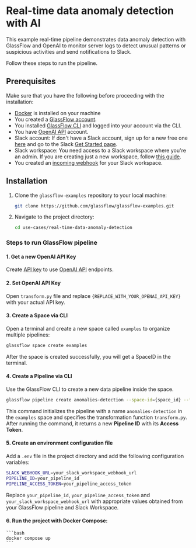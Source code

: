 # Real-time data anomaly detection with AI

This example real-time pipeline demonstrates data anomaly detection with GlassFlow and OpenAI to monitor server logs to detect unusual patterns or suspicious activities and send notifications to Slack.

Follow these steps to run the pipeline.

## Prerequisites

Make sure that you have the following before proceeding with the installation:

- [Docker](https://www.docker.com/get-started) is installed on your machine
- You created a [GlassFlow account](https://docs.glassflow.dev/get-started/create-account).
- You installed [GlassFlow CLI](https://docs.glassflow.dev/get-started/glassflow-cli#installation) and logged into your account via the CLI.
- You have [OpenAI API](https://openai.com/api/) account.
- Slack account: If don't have a Slack account, sign up for a new free one [here](https://slack.com/get-started) and go to the Slack [Get Started page](https://slack.com/get-started#/createnew).
- Slack workspace: You need access to a Slack workspace where you're an admin. If you are creating just a new workspace, follow [this guide](https://slack.com/help/articles/206845317-Create-a-Slack-workspace).
- You created an [incoming webhook](https://api.slack.com/messaging/webhooks) for your Slack workspace.

## Installation

1. Clone the `glassflow-examples` repository to your local machine:
    
    ```bash
    git clone https://github.com/glassflow/glassflow-examples.git
    ```
    
2. Navigate to the project directory:
    
    ```bash
    cd use-cases/real-time-data-anomaly-detection
    ```

### Steps to run GlassFlow pipeline

#### 1. Get a new OpenAI API Key

 Create [API key](https://platform.openai.com/api-keys) to use [OpenAI API](https://platform.openai.com/docs/api-reference/authentication) endpoints.

#### 2. Set OpenAI API Key

Open `transform.py` file and replace `{REPLACE_WITH_YOUR_OPENAI_API_KEY}` with your actual API key.

#### 3. Create a Space via CLI

Open a terminal and create a new space called `examples` to organize multiple pipelines:

```bash
glassflow space create examples
```

After the space is created successfully, you will get a SpaceID in the terminal.

#### 4. Create a Pipeline via CLI

Use the GlassFlow CLI to create a new data pipeline inside the space. 

```bash
glassflow pipeline create anomalies-detection --space-id={space_id} --function=transform.py --requirements=openai
```

This command initializes the pipeline with a name `anomalies-detection` in the `examples` space and specifies the transformation function `transform.py`. After running the command, it returns a new **Pipeline ID** with its **Access Token**.

#### 5. Create an environment configuration file

Add a `.env` file in the project directory and add the following configuration variables:

```bash
SLACK_WEBHOOK_URL=your_slack_workspace_webhook_url
PIPELINE_ID=your_pipeline_id
PIPELINE_ACCESS_TOKEN=your_pipeline_access_token
```

Replace `your_pipeline_id`, `your_pipeline_access_token` and `your_slack_workspace_webhook_url` with appropriate values obtained from your GlassFlow pipeline and Slack Workspace.

#### 6. Run the project with Docker Compose:
    
    ```bash
    docker compose up
    ```
